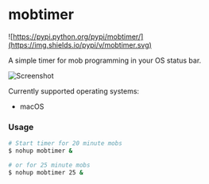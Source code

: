 # mobtimer

![https://pypi.python.org/pypi/mobtimer/](https://img.shields.io/pypi/v/mobtimer.svg)

A simple timer for mob programming in your OS status bar.

![Screenshot](https://i.imgur.com/P9vzHQk.png)

Currently supported operating systems:
* macOS

### Usage

```bash
# Start timer for 20 minute mobs  
$ nohup mobtimer &

# or for 25 minute mobs
$ nohup mobtimer 25 &
```
